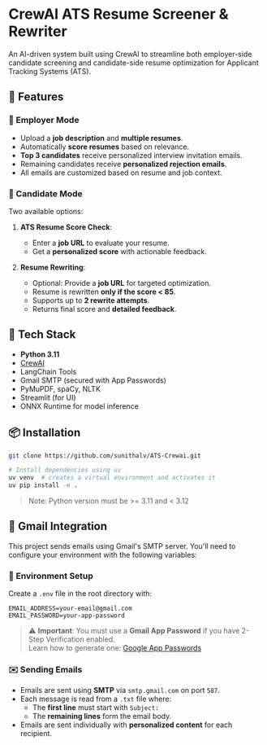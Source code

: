 # CrewAI ATS Resume Screener & Rewriter

An AI-driven system built using CrewAI to streamline both employer-side candidate screening and candidate-side resume optimization for Applicant Tracking Systems (ATS).

## 🔧 Features

### 👔 Employer Mode
- Upload a **job description** and **multiple resumes**.
- Automatically **score resumes** based on relevance.
- **Top 3 candidates** receive personalized interview invitation emails.
- Remaining candidates receive **personalized rejection emails**.
- All emails are customized based on resume and job context.

### 👤 Candidate Mode
Two available options:
1. **ATS Resume Score Check**:
   - Enter a **job URL** to evaluate your resume.
   - Get a **personalized score** with actionable feedback.

2. **Resume Rewriting**:
   - Optional: Provide a **job URL** for targeted optimization.
   - Resume is rewritten **only if the score < 85**.
   - Supports up to **2 rewrite attempts**.
   - Returns final score and **detailed feedback**.

## 🚀 Tech Stack
- **Python 3.11**
- [CrewAI](https://github.com/joaomdmoura/crewai)
- LangChain Tools
- Gmail SMTP (secured with App Passwords)
- PyMuPDF, spaCy, NLTK
- Streamlit (for UI)
- ONNX Runtime for model inference

## 📦 Installation

```bash
git clone https://github.com/sunithalv/ATS-Crewai.git

# Install dependencies using uv
uv venv  # creates a virtual environment and activates it
uv pip install -e .
```

> Note: Python version must be >= 3.11 and < 3.12


## 📧 Gmail Integration

This project sends emails using Gmail's SMTP server. You'll need to configure your environment with the following variables:

### 🔐 Environment Setup

Create a `.env` file in the root directory with:

```
EMAIL_ADDRESS=your-email@gmail.com
EMAIL_PASSWORD=your-app-password
```

> ⚠️ **Important**: You must use a **Gmail App Password** if you have 2-Step Verification enabled.  
> Learn how to generate one: [Google App Passwords](https://support.google.com/accounts/answer/185833)

### ✉️ Sending Emails

- Emails are sent using **SMTP** via `smtp.gmail.com` on port `587`.
- Each message is read from a `.txt` file where:
  - The **first line** must start with `Subject:`
  - The **remaining lines** form the email body.
- Emails are sent individually with **personalized content** for each recipient.

